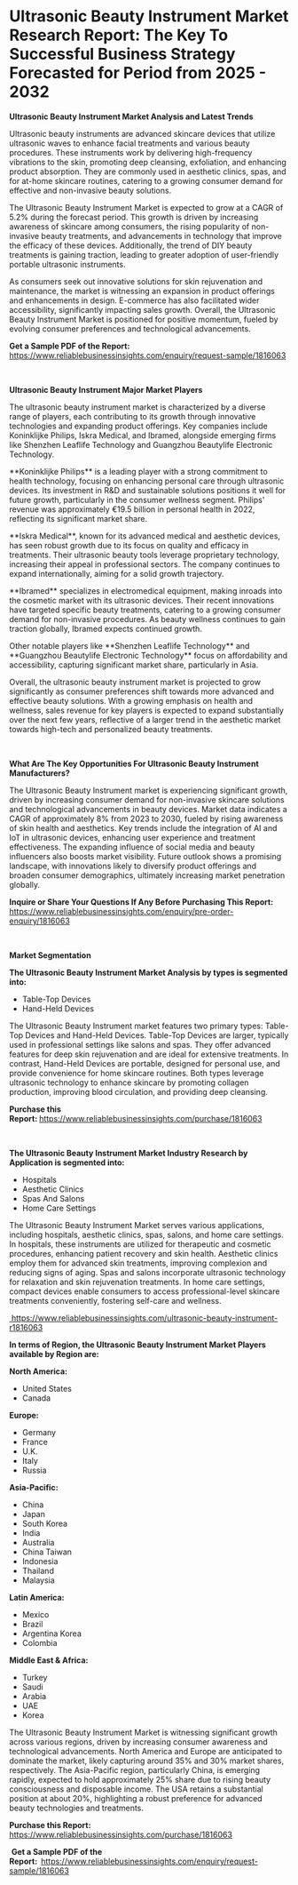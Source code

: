 <p><h1>Ultrasonic Beauty Instrument Market Research Report: The Key To Successful Business Strategy Forecasted for Period from 2025 - 2032</h1></p><p><strong>Ultrasonic Beauty Instrument Market Analysis and Latest Trends</strong></p>
<p><p>Ultrasonic beauty instruments are advanced skincare devices that utilize ultrasonic waves to enhance facial treatments and various beauty procedures. These instruments work by delivering high-frequency vibrations to the skin, promoting deep cleansing, exfoliation, and enhancing product absorption. They are commonly used in aesthetic clinics, spas, and for at-home skincare routines, catering to a growing consumer demand for effective and non-invasive beauty solutions.</p><p>The Ultrasonic Beauty Instrument Market is expected to grow at a CAGR of 5.2% during the forecast period. This growth is driven by increasing awareness of skincare among consumers, the rising popularity of non-invasive beauty treatments, and advancements in technology that improve the efficacy of these devices. Additionally, the trend of DIY beauty treatments is gaining traction, leading to greater adoption of user-friendly portable ultrasonic instruments.</p><p>As consumers seek out innovative solutions for skin rejuvenation and maintenance, the market is witnessing an expansion in product offerings and enhancements in design. E-commerce has also facilitated wider accessibility, significantly impacting sales growth. Overall, the Ultrasonic Beauty Instrument Market is positioned for positive momentum, fueled by evolving consumer preferences and technological advancements.</p></p>
<p><strong>Get a Sample PDF of the Report:&nbsp;</strong> <a href="https://www.reliablebusinessinsights.com/enquiry/request-sample/1816063?utm_campaign=2820&utm_medium=2&utm_source=Github&utm_content=ia&utm_term=13042025&utm_id=ultrasonic-beauty-instrument">https://www.reliablebusinessinsights.com/enquiry/request-sample/1816063</a></p>
<p>&nbsp;</p>
<p><strong>Ultrasonic Beauty Instrument Major Market Players</strong></p>
<p><p>The ultrasonic beauty instrument market is characterized by a diverse range of players, each contributing to its growth through innovative technologies and expanding product offerings. Key companies include Koninklijke Philips, Iskra Medical, and Ibramed, alongside emerging firms like Shenzhen Leaflife Technology and Guangzhou Beautylife Electronic Technology.</p><p>**Koninklijke Philips** is a leading player with a strong commitment to health technology, focusing on enhancing personal care through ultrasonic devices. Its investment in R&D and sustainable solutions positions it well for future growth, particularly in the consumer wellness segment. Philips' revenue was approximately €19.5 billion in personal health in 2022, reflecting its significant market share.</p><p>**Iskra Medical**, known for its advanced medical and aesthetic devices, has seen robust growth due to its focus on quality and efficacy in treatments. Their ultrasonic beauty tools leverage proprietary technology, increasing their appeal in professional sectors. The company continues to expand internationally, aiming for a solid growth trajectory.</p><p>**Ibramed** specializes in electromedical equipment, making inroads into the cosmetic market with its ultrasonic devices. Their recent innovations have targeted specific beauty treatments, catering to a growing consumer demand for non-invasive procedures. As beauty wellness continues to gain traction globally, Ibramed expects continued growth.</p><p>Other notable players like **Shenzhen Leaflife Technology** and **Guangzhou Beautylife Electronic Technology** focus on affordability and accessibility, capturing significant market share, particularly in Asia. </p><p>Overall, the ultrasonic beauty instrument market is projected to grow significantly as consumer preferences shift towards more advanced and effective beauty solutions. With a growing emphasis on health and wellness, sales revenue for key players is expected to expand substantially over the next few years, reflective of a larger trend in the aesthetic market towards high-tech and personalized beauty treatments.</p></p>
<p>&nbsp;</p>
<p><strong>What Are The Key Opportunities For Ultrasonic Beauty Instrument Manufacturers?</strong></p>
<p><p>The Ultrasonic Beauty Instrument market is experiencing significant growth, driven by increasing consumer demand for non-invasive skincare solutions and technological advancements in beauty devices. Market data indicates a CAGR of approximately 8% from 2023 to 2030, fueled by rising awareness of skin health and aesthetics. Key trends include the integration of AI and IoT in ultrasonic devices, enhancing user experience and treatment effectiveness. The expanding influence of social media and beauty influencers also boosts market visibility. Future outlook shows a promising landscape, with innovations likely to diversify product offerings and broaden consumer demographics, ultimately increasing market penetration globally.</p></p>
<p><strong>Inquire or Share Your Questions If Any Before Purchasing This Report:</strong> <a href="https://www.reliablebusinessinsights.com/enquiry/pre-order-enquiry/1816063?utm_campaign=2820&utm_medium=2&utm_source=Github&utm_content=ia&utm_term=13042025&utm_id=ultrasonic-beauty-instrument">https://www.reliablebusinessinsights.com/enquiry/pre-order-enquiry/1816063</a></p>
<p>&nbsp;</p>
<p><strong>Market Segmentation</strong></p>
<p><strong>The Ultrasonic Beauty Instrument Market Analysis by types is segmented into:</strong></p>
<p><ul><li>Table-Top Devices</li><li>Hand-Held Devices</li></ul></p>
<p><p>The Ultrasonic Beauty Instrument market features two primary types: Table-Top Devices and Hand-Held Devices. Table-Top Devices are larger, typically used in professional settings like salons and spas. They offer advanced features for deep skin rejuvenation and are ideal for extensive treatments. In contrast, Hand-Held Devices are portable, designed for personal use, and provide convenience for home skincare routines. Both types leverage ultrasonic technology to enhance skincare by promoting collagen production, improving blood circulation, and providing deep cleansing.</p></p>
<p><strong>Purchase this Report:&nbsp;</strong><a href="https://www.reliablebusinessinsights.com/purchase/1816063?utm_campaign=2820&utm_medium=2&utm_source=Github&utm_content=ia&utm_term=13042025&utm_id=ultrasonic-beauty-instrument">https://www.reliablebusinessinsights.com/purchase/1816063</a></p>
<p>&nbsp;</p>
<p><strong>The Ultrasonic Beauty Instrument Market Industry Research by Application is segmented into:</strong></p>
<p><ul><li>Hospitals</li><li>Aesthetic Clinics</li><li>Spas And Salons</li><li>Home Care Settings</li></ul></p>
<p><p>The Ultrasonic Beauty Instrument Market serves various applications, including hospitals, aesthetic clinics, spas, salons, and home care settings. In hospitals, these instruments are utilized for therapeutic and cosmetic procedures, enhancing patient recovery and skin health. Aesthetic clinics employ them for advanced skin treatments, improving complexion and reducing signs of aging. Spas and salons incorporate ultrasonic technology for relaxation and skin rejuvenation treatments. In home care settings, compact devices enable consumers to access professional-level skincare treatments conveniently, fostering self-care and wellness.</p></p>
<p><a href="https://www.reliablebusinessinsights.com/ultrasonic-beauty-instrument-r1816063?utm_campaign=2820&utm_medium=2&utm_source=Github&utm_content=ia&utm_term=13042025&utm_id=ultrasonic-beauty-instrument">&nbsp;https://www.reliablebusinessinsights.com/ultrasonic-beauty-instrument-r1816063</a></p>
<p><strong>In terms of Region, the Ultrasonic Beauty Instrument Market Players available by Region are:</strong></p>
<p>
    <p> <strong> North America: </strong>
        <ul>
            <li>United States</li>
            <li>Canada</li>
        </ul>
        </p> 
    <p> <strong> Europe: </strong>
        <ul>
            <li>Germany</li>
            <li>France</li>
            <li>U.K.</li>
            <li>Italy</li>
            <li>Russia</li>
        </ul>
        </p> 
    <p> <strong> Asia-Pacific: </strong>
        <ul>
            <li>China</li>
            <li>Japan</li>
            <li>South Korea</li>
            <li>India</li>
            <li>Australia</li>
            <li>China Taiwan</li>
            <li>Indonesia</li>
            <li>Thailand</li>
            <li>Malaysia</li>
        </ul>
        </p> 
    <p> <strong> Latin America: </strong>
        <ul>
            <li>Mexico</li>
            <li>Brazil</li>
            <li>Argentina Korea</li>
            <li>Colombia</li>
        </ul>
        </p> 
    <p> <strong> Middle East & Africa: </strong>
        <ul>
            <li>Turkey</li>
            <li>Saudi</li>
            <li>Arabia</li>
            <li>UAE</li>
            <li>Korea</li>
        </ul>
    </p>
    </p>
<p><p>The Ultrasonic Beauty Instrument Market is witnessing significant growth across various regions, driven by increasing consumer awareness and technological advancements. North America and Europe are anticipated to dominate the market, likely capturing around 35% and 30% market shares, respectively. The Asia-Pacific region, particularly China, is emerging rapidly, expected to hold approximately 25% share due to rising beauty consciousness and disposable income. The USA retains a substantial position at about 20%, highlighting a robust preference for advanced beauty technologies and treatments.</p></p>
<p><strong>Purchase this Report: </strong><a href="https://www.reliablebusinessinsights.com/purchase/1816063?utm_campaign=2820&utm_medium=2&utm_source=Github&utm_content=ia&utm_term=13042025&utm_id=ultrasonic-beauty-instrument">https://www.reliablebusinessinsights.com/purchase/1816063</a></p>
<p>&nbsp;<strong>Get a Sample PDF of the Report:&nbsp;&nbsp;</strong><a href="https://www.reliablebusinessinsights.com/enquiry/request-sample/1816063?utm_campaign=2820&utm_medium=2&utm_source=Github&utm_content=ia&utm_term=13042025&utm_id=ultrasonic-beauty-instrument">https://www.reliablebusinessinsights.com/enquiry/request-sample/1816063</a></p>
<p><strong></strong></p>
<p><p></p><p></p><p></p></p>